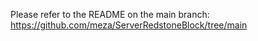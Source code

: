 Please refer to the README on the main branch: https://github.com/meza/ServerRedstoneBlock/tree/main
